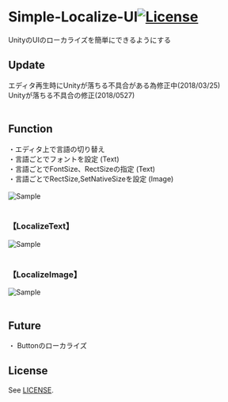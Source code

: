 # Simple-Localize-UI[![License](https://img.shields.io/badge/license-MIT-lightgrey.svg?style=flat)](http://mit-license.org)
UnityのUIのローカライズを簡単にできるようにする<br>

## Update
エディタ再生時にUnityが落ちる不具合がある為修正中(2018/03/25)<br>
Unityが落ちる不具合の修正(2018/0527)<br>
<br>



## Function
・エディタ上で言語の切り替え<br>
・言語ごとでフォントを設定 (Text)<br>
・言語ごとでFontSize、RectSizeの指定 (Text)<br>
・言語ごとでRectSize,SetNativeSizeを設定 (Image)<br>
<br>
![Sample](https://78.media.tumblr.com/a9d7d43de8369b7e568667577584de74/tumblr_p5q2iuSf9C1u4382eo1_1280.gif "Sample1") <br>
<br>
### 【LocalizeText】
![Sample](https://78.media.tumblr.com/bd50f4d06c70079ac9699f97221cd829/tumblr_p5q2jsyJSN1u4382eo1_400.gif "Sample2") <br>
<br>
### 【LocalizeImage】
![Sample](https://78.media.tumblr.com/3ca8ca7f70e435798329aa5ffc0bbc91/tumblr_p5q2jhTsos1u4382eo1_400.gif "Sample3") <br>
<br>
## Future
・ Buttonのローカライズ
<br>
## License
See [LICENSE](/LICENSE).
